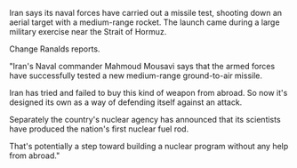 Iran says its naval forces have carried out a missile test, shooting down an aerial target with a medium-range rocket.
The launch came during a large military exercise near the Strait of Hormuz.

Change Ranalds reports.

"Iran's Naval commander Mahmoud Mousavi says that the armed forces have successfully tested a new medium-range ground-to-air missile.

Iran has tried and failed to buy this kind of weapon from abroad. So now it's designed its own as a way of defending itself against an attack.

Separately the country's nuclear agency has announced that its scientists have produced the nation's first nuclear fuel rod.

That's potentially a step toward building a nuclear program without any help from abroad."
